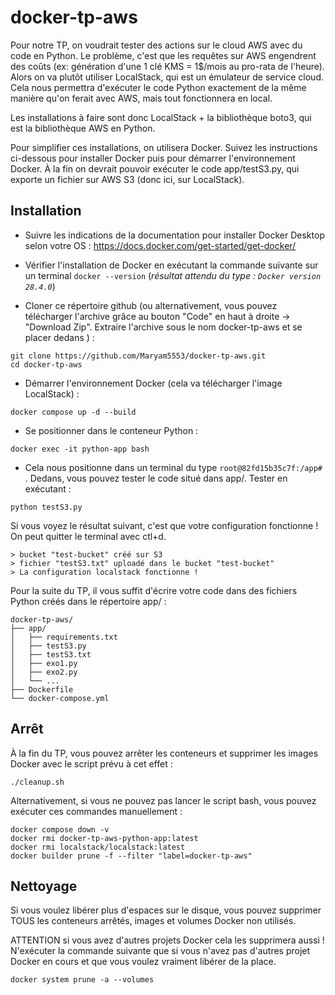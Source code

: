 # docker-tp-aws

Pour notre TP, on voudrait tester des actions sur le cloud AWS avec du code en Python. Le problème, c'est que les requêtes sur AWS engendrent des coûts (ex: génération d'une 1 clé KMS = 1$/mois au pro-rata de l'heure). Alors on va plutôt utiliser LocalStack, qui est un émulateur de service cloud. Cela nous permettra d'exécuter le code Python exactement de la même manière qu'on ferait avec AWS, mais tout fonctionnera en local.

Les installations à faire sont donc LocalStack + la bibliothèque boto3, qui est la bibliothèque AWS en Python.

Pour simplifier ces installations, on utilisera Docker. Suivez les instructions ci-dessous pour installer Docker puis pour démarrer l'environnement Docker. À la fin on devrait pouvoir exécuter le code app/testS3.py, qui exporte un fichier sur AWS S3 (donc ici, sur LocalStack).


## Installation

- Suivre les indications de la documentation pour installer Docker Desktop selon votre OS : https://docs.docker.com/get-started/get-docker/

- Vérifier l'installation de Docker en exécutant la commande suivante sur un terminal `docker --version` (*résultat attendu du type : `Docker version 28.4.0`*)

- Cloner ce répertoire github (ou alternativement, vous pouvez télécharger l'archive grâce au bouton "Code" en haut à droite -> "Download Zip". Extraire l'archive sous le nom docker-tp-aws et se placer dedans ) :
```
git clone https://github.com/Maryam5553/docker-tp-aws.git
cd docker-tp-aws
```

- Démarrer l'environnement Docker (cela va télécharger l'image LocalStack) :
```
docker compose up -d --build
```

- Se positionner dans le conteneur Python :
```
docker exec -it python-app bash
```

- Cela nous positionne dans un terminal du type `root@82fd15b35c7f:/app# `. Dedans, vous pouvez tester le code situé dans app/. Tester en exécutant :

```
python testS3.py
```

Si vous voyez le résultat suivant, c'est que votre configuration fonctionne ! On peut quitter le terminal avec ctl+d.
```
> bucket "test-bucket" créé sur S3
> fichier "testS3.txt" uploadé dans le bucket "test-bucket"
> La configuration localstack fonctionne !
```

Pour la suite du TP, il vous suffit d'écrire votre code dans des fichiers Python créés dans le répertoire app/ :

```
docker-tp-aws/
├── app/
│   ├── requirements.txt
│   ├── testS3.py
│   ├── testS3.txt
│   ├── exo1.py
│   ├── exo2.py
│   └── ...
├── Dockerfile
└── docker-compose.yml
```

## Arrêt

À la fin du TP, vous pouvez arrêter les conteneurs et supprimer les images Docker avec le script prévu à cet effet :
```
./cleanup.sh
```
Alternativement, si vous ne pouvez pas lancer le script bash, vous pouvez exécuter ces commandes manuellement :
```
docker compose down -v
docker rmi docker-tp-aws-python-app:latest
docker rmi localstack/localstack:latest
docker builder prune -f --filter "label=docker-tp-aws"
```
## Nettoyage

Si vous voulez libérer plus d'espaces sur le disque, vous pouvez supprimer TOUS les conteneurs arrêtés, images et volumes Docker non utilisés.

ATTENTION si vous avez d'autres projets Docker cela les supprimera aussi ! N'exécuter la commande suivante que si vous n'avez pas d'autres projet Docker en cours et que vous voulez vraiment libérer de la place.
```
docker system prune -a --volumes
```
